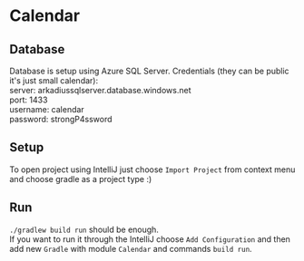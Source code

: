 # Calendar

## Database
Database is setup using Azure SQL Server. Credentials (they can be public it's just small calendar): \
server: arkadiussqlserver.database.windows.net \
port: 1433 \
username: calendar \
password: strongP4ssword

## Setup
To open project using IntelliJ just choose `Import Project` from context menu and choose gradle as a project type :)

## Run
`./gradlew build run` should be enough. \
If you want to run it through the IntelliJ choose `Add Configuration` and then add new `Gradle` with module `Calendar` and commands `build run`.